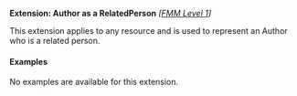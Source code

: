 **Extension: Author as a RelatedPerson**  *[[FMM Level 1](guidance.html)]*

This extension applies to any resource and is used to represent an Author who is a related person.

#### Examples

No examples are available for this extension.
